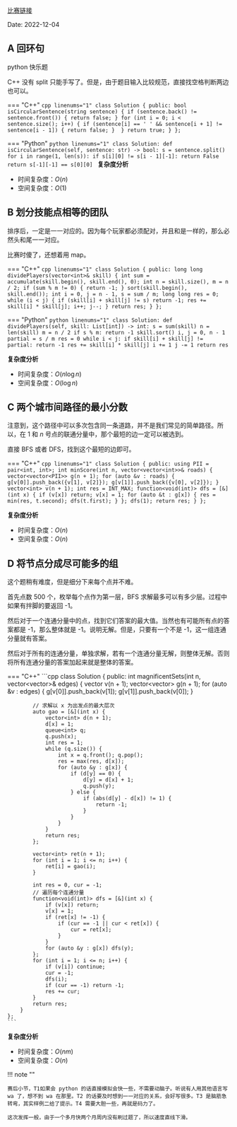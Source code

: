 [比赛链接](https://leetcode.cn/contest/weekly-contest-322/)

Date: 2022-12-04

## A 回环句

python 快乐题

C++ 没有 split 只能手写了。但是，由于题目输入比较规范，直接找空格判断两边也可以。

=== "C++"
    ```cpp linenums="1"
    class Solution {
    public:
        bool isCircularSentence(string sentence) {
            if (sentence.back() != sentence.front()) {
                return false;
            }
            for (int i = 0; i < sentence.size(); i++) {
                if (sentence[i] == ' ' && sentence[i + 1] != sentence[i - 1]) {
                    return false;
                } 
            }
            return true;
        }
    };
    ```
  
=== "Python"
    ```python linenums="1"
    class Solution:
        def isCircularSentence(self, sentence: str) -> bool:
            s = sentence.split()
            for i in range(1, len(s)):
                if s[i][0] != s[i - 1][-1]:
                    return False
            return s[-1][-1] == s[0][0]
    ```
**复杂度分析**

- 时间复杂度：$O(n)$
- 空间复杂度：$O(1)$

## B 划分技能点相等的团队

排序后，一定是一一对应的。因为每个玩家都必须配对，并且和是一样的，那么必然头和尾一一对应。

比赛时傻了，还想着用 map。

=== "C++"
    ```cpp linenums="1"
    class Solution {
    public:
        long long dividePlayers(vector<int>& skill) {
            int sum = accumulate(skill.begin(), skill.end(), 0);
            int n = skill.size(), m = n / 2;
            if (sum % m != 0) {
                return -1;
            }
            sort(skill.begin(), skill.end());
            int i = 0, j = n - 1, s = sum / m;
            long long res = 0;
            while (i < j) {
                if (skill[i] + skill[j] != s) return -1;
                res += skill[i] * skill[j];
                i++;
                j--;
            }
            return res;
        }
    };
    ```

=== "Python"
    ```python linenums="1"
    class Solution:
        def dividePlayers(self, skill: List[int]) -> int:
            s = sum(skill)
            n = len(skill)
            m = n / 2
            if s % m:
                return -1
            skill.sort()
            i, j = 0, n - 1
            partial = s / m
            res = 0
            while i < j:
                if skill[i] + skill[j] != partial:
                    return -1
                res += skill[i] * skill[j]
                i += 1
                j -= 1
            return res
    ```

**复杂度分析**

- 时间复杂度：$O(n\log n)$
- 空间复杂度：$O(\log n)$

## C 两个城市间路径的最小分数

注意到，这个路径中可以多次包含同一条道路，并不是我们常见的简单路径。所以，在 $1$ 和 $n$ 号点的联通分量中，那个最短的边一定可以被选到。

直接 BFS 或者 DFS，找到这个最短的边即可。

=== "C++"
    ```cpp linenums="1"
    class Solution {
    public:
        using PII = pair<int, int>;
        int minScore(int n, vector<vector<int>>& roads) {
            vector<vector<PII>> g(n + 1);
            for (auto &v : roads) {
                g[v[0]].push_back({v[1], v[2]});
                g[v[1]].push_back({v[0], v[2]});
            }
            vector<int> v(n + 1);
            int res = INT_MAX;
            function<void(int)> dfs = [&](int x) {
                if (v[x]) return;
                v[x] = 1;
                for (auto &t : g[x]) {
                    res = min(res, t.second);
                    dfs(t.first);
                }
            };
            dfs(1);
            return res;
        }
    };
    ```


**复杂度分析**

- 时间复杂度：$O(n)$
- 空间复杂度：$O(n)$

## D 将节点分成尽可能多的组

这个题稍有难度，但是细分下来每个点并不难。

首先点数 500 个，枚举每个点作为第一层，BFS 求解最多可以有多少层。过程中如果有拌脚的要返回 -1。

然后对于一个连通分量中的点，找到它们答案的最大值。当然也有可能所有点的答案都是 -1，那么整体就是 -1。说明无解。但是，只要有一个不是 -1，这一组连通分量就有答案。

然后对于所有的连通分量，单独求解，若有一个连通分量无解，则整体无解。否则将所有连通分量的答案加起来就是整体的答案。

=== "C++"
    ```cpp
    class Solution {
    public:
        int magnificentSets(int n, vector<vector<int>>& edges) {
            vector<int> v(n + 1);
            vector<vector<int>> g(n + 1);
            for (auto &v : edges) {
                g[v[0]].push_back(v[1]);
                g[v[1]].push_back(v[0]);
            }
            
            // 求解以 x 为出发点的最大层次
            auto gao = [&](int x) {
                vector<int> d(n + 1);
                d[x] = 1;
                queue<int> q;
                q.push(x);
                int res = 1;
                while (q.size()) {
                    int x = q.front(); q.pop();
                    res = max(res, d[x]);
                    for (auto &y : g[x]) {
                        if (d[y] == 0) {
                            d[y] = d[x] + 1;
                            q.push(y);
                        } else {
                            if (abs(d[y] - d[x]) != 1) {
                                return -1;
                            }
                        }
                    }
                }
                return res;
            };
            
            vector<int> ret(n + 1);
            for (int i = 1; i <= n; i++) {
                ret[i] = gao(i);
            }
            
            int res = 0, cur = -1;
            // 遍历每个连通分量
            function<void(int)> dfs = [&](int x) {
                if (v[x]) return;
                v[x] = 1;
                if (ret[x] != -1) {
                    if (cur == -1 || cur < ret[x]) {
                        cur = ret[x];
                    }
                }
                for (auto &y : g[x]) dfs(y);
            };
            for (int i = 1; i <= n; i++) {
                if (v[i]) continue;
                cur = -1;
                dfs(i);
                if (cur == -1) return -1;
                res += cur;
            }
            return res;
        }
    };
    ```

**复杂度分析**

- 时间复杂度：$O(nm)$
- 空间复杂度：$O(n)$

!!! note ""

    赛后小节，T1如果会 python 的话直接模拟会快一些，不需要动脑子。听说有人用其他语言写 wa 了，想不到 wa 在那里。T2 的话要及时想到一一对应的关系，会好写很多。T3 是脑筋急转弯，其实样例二给了提示。T4 需要大胆一些，再就是码力了。

    这次发挥一般，由于一个多月快两个月周内没有刷过题了，所以速度直线下滑。
